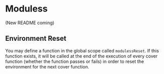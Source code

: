 
# Moduless

(New README coming)

## Environment Reset

You may define a function in the global scope called `modulessReset`. If this function exists, it will be called at the end of the execution of every cover function (whether the function passes or fails) in order to reset the environment for the next cover function.
